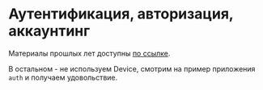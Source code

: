 # Аутентификация, авторизация, аккаунтинг

Материалы прошлых лет доступны [по ссылке](https://github.com/ics6rb/seminars-autumn-17/tree/master/7%20%D0%90%D1%83%D1%82%D0%B5%D0%BD%D1%82%D0%B8%D1%84%D0%B8%D0%BA%D0%B0%D1%86%D0%B8%D1%8F%2C%20%D0%B0%D0%B2%D1%82%D0%BE%D1%80%D0%B8%D0%B7%D0%B0%D1%86%D0%B8%D1%8F%20%D0%B8%20%D0%B2%D1%81%D1%8F%D0%BA%D0%BE%D0%B5%20%D1%82%D0%B0%D0%BA%D0%BE%D0%B5).

В остальном - не используем Device, смотрим на пример приложения `auth` и получаем удовольствие.

